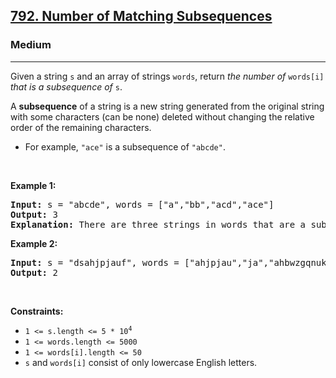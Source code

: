 <h2><a href="https://leetcode.com/problems/number-of-matching-subsequences/">792. Number of Matching Subsequences</a></h2><h3>Medium</h3><hr><div bis_skin_checked="1"><p>Given a string <code>s</code> and an array of strings <code>words</code>, return <em>the number of</em> <code>words[i]</code> <em>that is a subsequence of</em> <code>s</code>.</p>

<p>A <strong>subsequence</strong> of a string is a new string generated from the original string with some characters (can be none) deleted without changing the relative order of the remaining characters.</p>

<ul>
	<li>For example, <code>"ace"</code> is a subsequence of <code>"abcde"</code>.</li>
</ul>

<p>&nbsp;</p>
<p><strong>Example 1:</strong></p>

<pre style="position: relative;"><strong>Input:</strong> s = "abcde", words = ["a","bb","acd","ace"]
<strong>Output:</strong> 3
<strong>Explanation:</strong> There are three strings in words that are a subsequence of s: "a", "acd", "ace".
<div class="open_grepper_editor" title="Edit &amp; Save To Grepper" bis_skin_checked="1"></div></pre>

<p><strong>Example 2:</strong></p>

<pre style="position: relative;"><strong>Input:</strong> s = "dsahjpjauf", words = ["ahjpjau","ja","ahbwzgqnuk","tnmlanowax"]
<strong>Output:</strong> 2
<div class="open_grepper_editor" title="Edit &amp; Save To Grepper" bis_skin_checked="1"></div></pre>

<p>&nbsp;</p>
<p><strong>Constraints:</strong></p>

<ul>
	<li><code>1 &lt;= s.length &lt;= 5 * 10<sup>4</sup></code></li>
	<li><code>1 &lt;= words.length &lt;= 5000</code></li>
	<li><code>1 &lt;= words[i].length &lt;= 50</code></li>
	<li><code>s</code> and <code>words[i]</code> consist of only lowercase English letters.</li>
</ul>
</div>